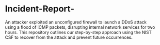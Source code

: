 # Incident-Report-

An attacker exploited an unconfigured firewall to launch a DDoS attack using a flood of ICMP packets, disrupting internal network services for two hours. This repository outlines our step-by-step approach using the NIST CSF to recover from the attack and prevent future occurrences.

